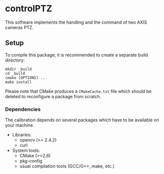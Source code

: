 controlPTZ
==========


This software implements the handling and the command of two AXIS cameras PTZ.


Setup
-----

To compile this package, it is recommended to create a separate build
directory:

    mkdir _build
    cd _build
    cmake [OPTIONS] ..
    make install

Please note that CMake produces a `CMakeCache.txt` file which should
be deleted to reconfigure a package from scratch.


### Dependencies

The calibration depends on several packages which
have to be available on your machine.

 - Libraries:
   - opencv (>= 2.4.2)
   - curl
 - System tools:
   - CMake (>=2.6)
   - pkg-config
   - usual compilation tools (GCC/G++, make, etc.)
